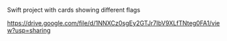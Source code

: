 Swift project with cards showing different flags

https://drive.google.com/file/d/1NNXCz0sgEy2GTJr7IbV9XLfTNteg0FA1/view?usp=sharing
